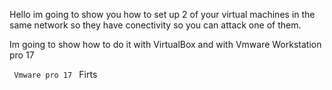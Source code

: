 Hello im going to show you how to set up 2 of your virtual machines in the same network so they have conectivity so you can attack one of them.

Im going to show how to do it with VirtualBox and with Vmware Workstation pro 17

<code> Vmware pro 17 </code>
Firts 
